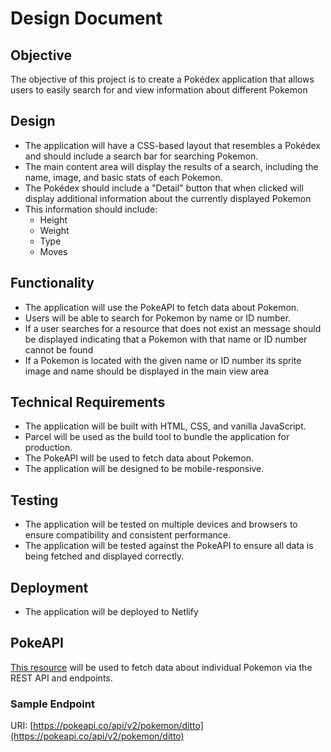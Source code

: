 # Design Document

## Objective

The objective of this project is to create a Pokédex application that allows users to easily search for and view information about different Pokemon

## Design

- The application will have a CSS-based layout that resembles a Pokédex and should include  a search bar for searching Pokemon.
- The main content area will display the results of a search, including the name, image, and basic stats of each Pokemon.
- The Pokédex should include a "Detail" button that when clicked will display additional information about the currently displayed Pokemon
- This information should include:
  - Height
  - Weight
  - Type
  - Moves

## Functionality

- The application will use the PokeAPI to fetch data about Pokemon.
- Users will be able to search for Pokemon by name or ID number.
- If a user searches for a resource that does not exist an message should be displayed indicating that a Pokemon with that name or ID number cannot be found
- If a Pokemon is located with the given name or ID number its sprite image and name should be displayed in the main view area

## Technical Requirements

- The application will be built with HTML, CSS, and vanilla JavaScript.
- Parcel will be used as the build tool to bundle the application for production.
- The PokeAPI will be used to fetch data about Pokemon.
- The application will be designed to be mobile-responsive.

## Testing

- The application will be tested on multiple devices and browsers to ensure compatibility and consistent performance.
- The application will be tested against the PokeAPI to ensure all data is being fetched and displayed correctly.

## Deployment

- The application will be deployed to Netlify

## PokeAPI

[This resource](https://pokeapi.co/) will be used to fetch data about individual Pokemon via the REST API and endpoints.

### Sample Endpoint

URI: [https://pokeapi.co/api/v2/pokemon/ditto](https://pokeapi.co/api/v2/pokemon/ditto)
